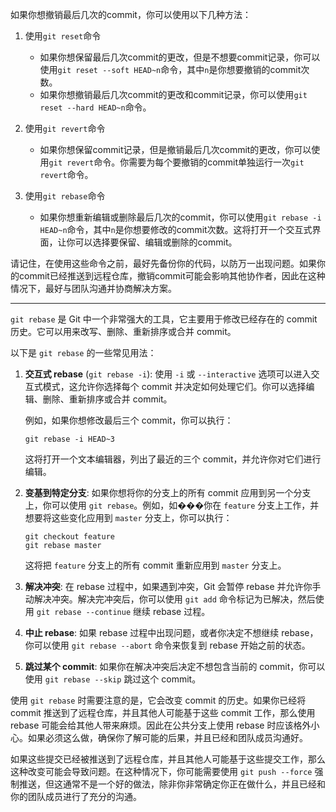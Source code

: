 如果你想撤销最后几次的commit，你可以使用以下几种方法：

1. 使用`git reset`命令
   - 如果你想保留最后几次commit的更改，但是不想要commit记录，你可以使用`git reset --soft HEAD~n`命令，其中`n`是你想要撤销的commit次数。
   - 如果你想撤销最后几次commit的更改和commit记录，你可以使用`git reset --hard HEAD~n`命令。

2. 使用`git revert`命令
   - 如果你想保留commit记录，但是撤销最后几次commit的更改，你可以使用`git revert`命令。你需要为每个要撤销的commit单独运行一次`git revert`命令。

3. 使用`git rebase`命令
   - 如果你想重新编辑或删除最后几次的commit，你可以使用`git rebase -i HEAD~n`命令，其中`n`是你想要修改的commit次数。这将打开一个交互式界面，让你可以选择要保留、编辑或删除的commit。

请记住，在使用这些命令之前，最好先备份你的代码，以防万一出现问题。如果你的commit已经推送到远程仓库，撤销commit可能会影响其他协作者，因此在这种情况下，最好与团队沟通并协商解决方案。


---------------------

`git rebase` 是 Git 中一个非常强大的工具，它主要用于修改已经存在的 commit 历史。它可以用来改写、删除、重新排序或合并 commit。

以下是 `git rebase` 的一些常见用法：

1. **交互式 rebase** (`git rebase -i`):
   使用 `-i` 或 `--interactive` 选项可以进入交互式模式，这允许你选择每个 commit 并决定如何处理它们。你可以选择编辑、删除、重新排序或合并 commit。

   例如，如果你想修改最后三个 commit，你可以执行：
   ```
   git rebase -i HEAD~3
   ```
   这将打开一个文本编辑器，列出了最近的三个 commit，并允许你对它们进行编辑。

2. **变基到特定分支**:
   如果你想将你的分支上的所有 commit 应用到另一个分支上，你可以使用 `git rebase`。例如，如���你在 `feature` 分支上工作，并想要将这些变化应用到 `master` 分支上，你可以执行：
   ```
   git checkout feature
   git rebase master
   ```
   这将把 `feature` 分支上的所有 commit 重新应用到 `master` 分支上。

3. **解决冲突**:
   在 rebase 过程中，如果遇到冲突，Git 会暂停 rebase 并允许你手动解决冲突。解决完冲突后，你可以使用 `git add` 命令标记为已解决，然后使用 `git rebase --continue` 继续 rebase 过程。

4. **中止 rebase**:
   如果 rebase 过程中出现问题，或者你决定不想继续 rebase，你可以使用 `git rebase --abort` 命令来恢复到 rebase 开始之前的状态。

5. **跳过某个 commit**:
   如果你在解决冲突后决定不想包含当前的 commit，你可以使用 `git rebase --skip` 跳过这个 commit。

使用 `git rebase` 时需要注意的是，它会改变 commit 的历史。如果你已经将 commit 推送到了远程仓库，并且其他人可能基于这些 commit 工作，那么使用 rebase 可能会给其他人带来麻烦。因此在公共分支上使用 rebase 时应该格外小心。如果必须这么做，确保你了解可能的后果，并且已经和团队成员沟通好。

如果这些提交已经被推送到了远程仓库，并且其他人可能基于这些提交工作，那么这种改变可能会导致问题。在这种情况下，你可能需要使用 `git push --force` 强制推送，但这通常不是一个好的做法，除非你非常确定你正在做什么，并且已经和你的团队成员进行了充分的沟通。